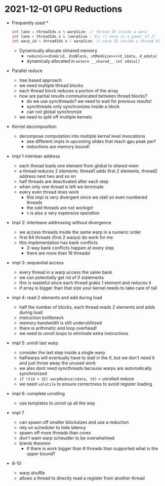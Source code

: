 # 2021-12-01 GPU Reductions

* Frequently used
  * 
    ```cpp
    int lane = threadIdx.x % warpSize; // thread ID inside a warp
    int lane = threadIdx.x & (warpSize - 1); // warp is a power of 2!
    int warp_id = threadIdx.x / warpSize; // warp ID inside a thread block
    ```
  * Dynamically allocate shhared memory
    * `reduce1<<<dimGrid, dimBlock, shMemSize>>>(d_idata, d_odata)`
    * dynamicaly allocated in `extern __shared__ int sdata[]`
* Parallel reduce
  * tree based approach
  * we need multiple thread blocks
  * each thread block reduces a portion of the array
  * how are partial results commuinicated between thread blocks?
    * do we use syncthreads? we need to wait for previous results!
    * syncthreads only synchronizes inside a block
    * can not global synchronize
  * we need to split off mutliple kernels
* Kernel decomposition
  * decompose computation into multiple kernel level invocations
    * see different impls in upcoming slides that reach gpu peak perf
    * reductions are memory bound!
* Impl 1 interleav address
  * each thread loads one element from global to shared mem
  * a thread reduces 2 elements: thread1 adds first 2 elements, thread2 address next two and so on
  * half threads are deactivated after each step
  * when only one thread is left we terminate
  * every even thread does work
    * this impl is very divergent since we stall on even numbered threads
    * the odd threads are not workign!
    * `%` is also a very expensive operation

* Impl 2: interleave addressing without divergence
  * we access threads inside the same warp in a numeric order
  * first 64 threads (first 2 warps) do work for me
  * this implementation has bank conflicts
    * 2-way bank conflicts happen at every step
    * there are more than 16 threads!
* impl 3: sequential access
  * every thread in a warp access the same bank
  * we can potentially get rid of if statements
  * this is wasteful since each thread grabs 1 element and reduces it
  * if array is bigger than that size your kernel needs to take care of tail
* impl 4: read 2 elements and add during load
  * half the number of blocks, each thread reads 2 elements and adds during load
  * instruction  bottleneck
  * memory bandwidth is still underutilitized
  * there is arithmetic and loop overhead!
  * we need to unroll loops to eliminate extra instructions
* impl 5: unroll last warp
  * consider the last step inside a single warp
  * halfwarps will eventually have to stall in the if, but we don't need it and just throw away the unused work
  * we also dont need syncthreads because warps are automatically synchronized
  * `if (tid < 32) warpReduce(sdata, td)` = unrolled reduce
  * we need `volatile` to ensure correctness to avoid register loading
* impl 6: complete unrolling
  * use templates to unroll up all the way
* impl 7
  * can spawn off smaller blocksizes and use a reduction
  * rely on scheduler to hide latency
  * spawn off more threads than cores
  * don't want warp scheudler to be overwhelmed
  * brents theorem
    * if there is work bigger than # threads than supported what is the upper bound?
* 8-10
  * warp shuffle
  * allows a thread to directly read a register from another thread